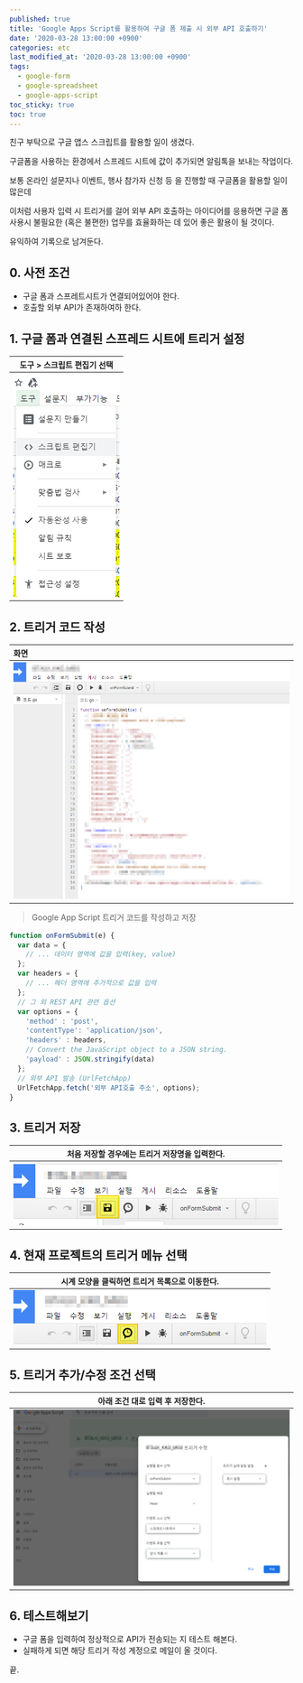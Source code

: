 ```yaml
---
published: true
title: 'Google Apps Script를 활용하여 구글 폼 제출 시 외부 API 호출하기'
date: '2020-03-28 13:00:00 +0900'
categories: etc
last_modified_at: '2020-03-28 13:00:00 +0900'
tags:
  - google-form
  - google-spreadsheet
  - google-apps-script
toc_sticky: true
toc: true
---
```


친구 부탁으로 구글 앱스 스크립트를 활용할 일이 생겼다.

구글폼을 사용하는 환경에서 스프레드 시트에 값이 추가되면 알림톡을 보내는 작업이다.

보통 온라인 설문지나 이벤트, 행사 참가자 신청 등 을 진행할 때 구글폼을 활용할 일이 많은데

이처럼 사용자 입력 시 트리거를 걸어 외부 API 호출하는 아이디어를 응용하면  구글 폼 사용시 불필요한 (혹은 불편한) 업무를 효율화하는 데 있어 좋은 활용이 될 것이다.

유익하여 기록으로 남겨둔다.


## 0. 사전 조건

- 구글 폼과 스프레트시트가 연결되어있어야 한다.
- 호출할 외부 API가 존재하여하 한다.



## 1. 구글 폼과 연결된 스프레드 시트에 트리거 설정

|                 도구 > 스크립트 편집기 선택                  |
| :----------------------------------------------------------: |
| ![image-20200328110008636](/assets/images/2020-03-28-using-google-apps-script/image-20200328110008636.png) |



## 2. 트리거 코드 작성

| 화면                                                         |
| :----------------------------------------------------------- |
| ![image-20200328110359881](/assets/images/2020-03-28-using-google-apps-script/image-20200328110359881.png) |

> Google App Script 트리거 코드를 작성하고 저장

   ```javascript
   function onFormSubmit(e) {
     var data = {
       // ... 데이터 영역에 값을 입력(key, value)
     };
     var headers = {
       // ... 헤더 영역에 추가적으로 값을 입력
     };
     // 그 외 REST API 관련 옵션
     var options = {
       'method' : 'post',
       'contentType': 'application/json',
       'headers' : headers,
       // Convert the JavaScript object to a JSON string.
       'payload' : JSON.stringify(data)
     };
     // 외부 API 발송 (UrlFetchApp)
     UrlFetchApp.fetch('외부 API호출 주소', options);    
   }
   ```



## 3. 트리거 저장

| 처음 저장할 경우에는 트리거 저장명을 입력한다.               |
| ------------------------------------------------------------ |
| ![image-20200328112133696](/assets/images/2020-03-28-using-google-apps-script/image-20200328112133696.png) |



## 4. 현재 프로젝트의 트리거 메뉴 선택

| 시계 모양을 클릭하면 트리거 목록으로 이동한다.               |
| ------------------------------------------------------------ |
| ![image-20200328112619761](/assets/images/2020-03-28-using-google-apps-script/image-20200328112619761.png) |



## 5. 트리거 추가/수정 조건 선택

| 아래 조건 대로 입력 후 저장한다.                             |
| ------------------------------------------------------------ |
| ![image-20200328112947624](/assets/images/2020-03-28-using-google-apps-script/image-20200328112947624.png) |



## 6. 테스트해보기

- 구글 폼을 입력하여 정상적으로 API가 전송되는 지 테스트 해본다.
- 실패하게 되면 해당 트리거 작성 계정으로 메일이 올 것이다.



끝.

